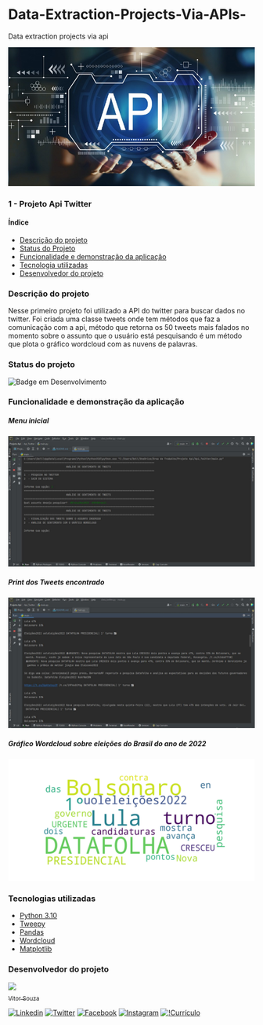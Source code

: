 # Data-Extraction-Projects-Via-APIs-
Data extraction projects via api

![Api](imagens/api.jpeg)

### 1 - Projeto Api Twitter

#### Índice

* [Descrição do projeto](#descrio-do-projeto)
* [Status do Projeto](#status-do-projeto)
* [Funcionalidade e demonstração da aplicação](#funcionalidade-e-demonstrao-da-aplicao)
* [Tecnologia utilizadas](#tecnologias-utilizadas)
* [Desenvolvedor do projeto](#desenvolvedor-do-projeto)


### Descrição do projeto

Nesse primeiro projeto foi utilizado a API do twitter para buscar dados no twitter. 
Foi criada uma classe tweets onde tem métodos que faz a comunicação com a api,
método que retorna os 50 tweets mais falados no momento sobre o assunto que o
usuário está pesquisando é um método que plota o gráfico wordcloud com as 
nuvens de palavras. 


### Status do projeto
![Badge em Desenvolvimento](http://img.shields.io/static/v1?label=STATUS&message=%20CONCLUÍDO&color=GREEN&style=for-the-badge)


### Funcionalidade e demonstração da aplicação

##### Menu inicial
![Menu](imagens/tela%20inicial.JPG)

##### Print dos Tweets encontrado
![tweets](imagens/tweets.JPG)

##### Gráfico Wordcloud sobre eleições do Brasil do ano de 2022
![Gráfico Wordcloud](imagens/grafico.png)


### Tecnologias utilizadas 
* [Python 3.10](https://www.python.org/downloads/)
* [Tweepy](https://www.tweepy.org/)
* [Pandas](https://pandas.pydata.org/)
* [Wordcloud](https://pypi.org/project/wordcloud/)
* [Matplotlib](https://matplotlib.org/)


### Desenvolvedor do projeto
[<img src="https://avatars.githubusercontent.com/u/96426356?s=400&u=cb53042cc402d962207c7a20dfb6804a580f9526&v=4" width=115><br><sub>Vitor Souza</sub> ](https://github.com/vitorhssouza) 

[![Linkedin](https://img.shields.io/badge/LinkedIn-0077B5?style=for-the-badge&logo=linkedin&logoColor=white)](https://www.linkedin.com/in/vitorhugossouza/)
[![Twitter](https://img.shields.io/badge/Twitter-%231DA1F2.svg?style=for-the-badge&logo=Twitter&logoColor=white)](https://twitter.com/VitorHSSouza10)
[![Facebook](https://img.shields.io/badge/Facebook-1877F2?style=for-the-badge&logo=facebook&logoColor=white)](https://www.facebook.com/vitorugoo.kta) 
[![Instagram](https://img.shields.io/badge/Instagram-E4405F?style=for-the-badge&logo=instagram&logoColor=white)](https://www.instagram.com/viitorsouza10/) 
[![!Currículo](https://img.shields.io/badge/website-000000?style=for-the-badge&logo=About.me&logoColor=white)](https://vitorhssouza.github.io/#home)

